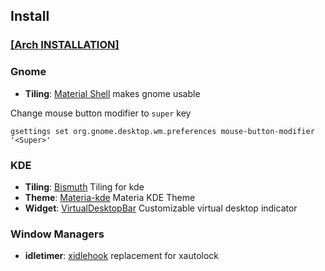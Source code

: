 ## Install
### [[Arch INSTALLATION]](./ArchInstall.md)
### Gnome

+ **Tiling**: [Material Shell](https://github.com/material-shell/material-shell) makes gnome usable

Change mouse button modifier to `super` key
```
gsettings set org.gnome.desktop.wm.preferences mouse-button-modifier '<Super>'
```


### KDE

+ **Tiling**: [Bismuth](https://github.com/Bismuth-Forge/bismuth) Tiling for kde
+ **Theme**: [Materia-kde](https://github.com/PapirusDevelopmentTeam/materia-kde) Materia KDE Theme 
+ **Widget**: [VirtualDesktopBar](https://github.com/wsdfhjxc/virtual-desktop-bar) Customizable virtual desktop indicator 

### Window Managers

+ **idletimer**: [xidlehook](https://github.com/jD91mZM2/xidlehook) replacement for xautolock

